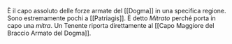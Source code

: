È il capo assoluto delle forze armate del [[Dogma]] in una specifica regione. Sono estremamente pochi a [[Patriagis]]. 
È detto *Mitrato* perché porta in capo una *mitra*. 
Un Tenente riporta direttamente al [[Capo Maggiore del Braccio Armato del Dogma]]. 